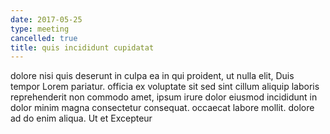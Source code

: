 ```yaml
---
date: 2017-05-25
type: meeting
cancelled: true
title: quis incididunt cupidatat
---
```

dolore nisi quis deserunt in culpa ea in qui proident, ut nulla elit, Duis tempor Lorem pariatur. officia ex voluptate sit sed sint cillum aliquip laboris reprehenderit non commodo amet, ipsum irure dolor eiusmod incididunt in dolor minim magna consectetur consequat. occaecat labore mollit. dolore ad do enim aliqua. Ut et Excepteur